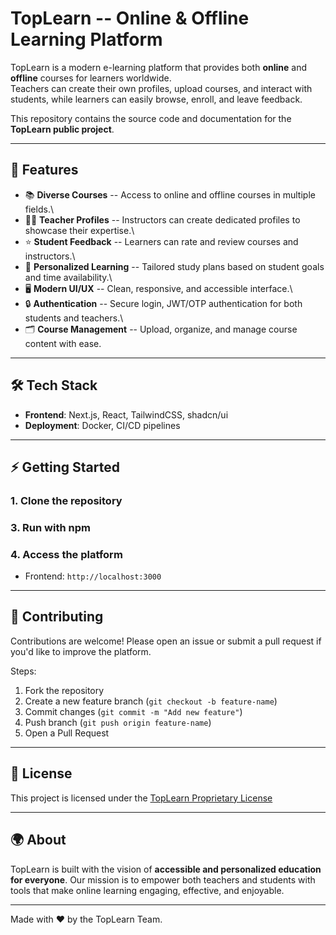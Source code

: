 # TopLearn -- Online & Offline Learning Platform

TopLearn is a modern e-learning platform that provides both **online**
and **offline** courses for learners worldwide.\
Teachers can create their own profiles, upload courses, and interact
with students, while learners can easily browse, enroll, and leave
feedback.

This repository contains the source code and documentation for the
**TopLearn public project**.

---

## 🚀 Features

- 📚 **Diverse Courses** -- Access to online and offline courses in
  multiple fields.\
- 👨‍🏫 **Teacher Profiles** -- Instructors can create dedicated profiles
  to showcase their expertise.\
- ⭐ **Student Feedback** -- Learners can rate and review courses and
  instructors.\
- 🎯 **Personalized Learning** -- Tailored study plans based on
  student goals and time availability.\
- 🖥 **Modern UI/UX** -- Clean, responsive, and accessible interface.\
- 🔒 **Authentication** -- Secure login, JWT/OTP authentication for
  both students and teachers.\
- 🗂 **Course Management** -- Upload, organize, and manage course
  content with ease.

---

## 🛠 Tech Stack

- **Frontend**: Next.js, React, TailwindCSS, shadcn/ui
- **Deployment**: Docker, CI/CD pipelines

---

## ⚡ Getting Started

### 1. Clone the repository

### 3. Run with npm

### 4. Access the platform

- Frontend: `http://localhost:3000`

---

## 🤝 Contributing

Contributions are welcome!
Please open an issue or submit a pull request if you'd like to improve
the platform.

Steps:

1. Fork the repository
2. Create a new feature branch (`git checkout -b feature-name`)
3. Commit changes (`git commit -m "Add new feature"`)
4. Push branch (`git push origin feature-name`)
5. Open a Pull Request

---

## 📜 License

This project is licensed under the [TopLearn Proprietary License](./LICENSE)

---

## 🌍 About

TopLearn is built with the vision of **accessible and personalized
education for everyone**.
Our mission is to empower both teachers and students with tools that
make online learning engaging, effective, and enjoyable.

---

Made with ❤️ by the TopLearn Team.
